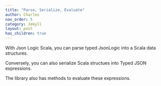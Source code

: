```yaml
---
title: "Parse, Serialize, Evaluate"
author: Charles
nav_order: 5
category: Jekyll
layout: post
has_children: true
---
```


With Json Logic Scala, you can parse typed JsonLogic into a Scala data structures.

Conversely, you can also serialize Scala structues into Typed JSON expressions.

The library also has methods to evaluate these expressions.
